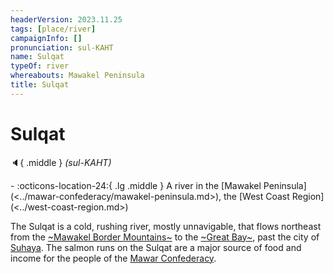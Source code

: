 ```yaml
---
headerVersion: 2023.11.25
tags: [place/river]
campaignInfo: []
pronunciation: sul-KAHT
name: Sulqat
typeOf: river
whereabouts: Mawakel Peninsula
title: Sulqat
---
```


# Sulqat
:speaker:{ .middle } *(sul-KAHT)*  
<div class="grid cards ext-narrow-margin ext-one-column" markdown>
-    :octicons-location-24:{ .lg .middle } A river in the [Mawakel Peninsula](<../mawar-confederacy/mawakel-peninsula.md>), the [West Coast Region](<../west-coast-region.md>)  
</div>


The Sulqat is a cold, rushing river, mostly unnavigable, that flows northeast from the [~Mawakel Border Mountains~](<../mawakel-border-mountains.md>) to the [~Great Bay~](<../../../worldbuilding/tentative/great-bay.md>), past the city of [Suhaya](<../mawar-confederacy/suhaya.md>). The salmon runs on the Sulqat are a major source of food and income for the people of the [Mawar Confederacy](<../mawar-confederacy/mawar-confederacy.md>). 